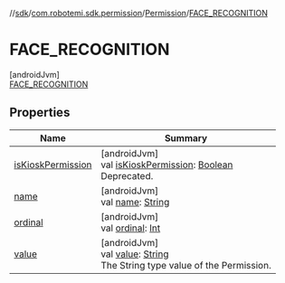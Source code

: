 //[sdk](../../../../index.md)/[com.robotemi.sdk.permission](../../index.md)/[Permission](../index.md)/[FACE_RECOGNITION](index.md)

# FACE_RECOGNITION

[androidJvm]\
[FACE_RECOGNITION](index.md)

## Properties

| Name | Summary |
|---|---|
| [isKioskPermission](../is-kiosk-permission.md) | [androidJvm]<br>val [isKioskPermission](../is-kiosk-permission.md): [Boolean](https://kotlinlang.org/api/latest/jvm/stdlib/kotlin/-boolean/index.html)<br>Deprecated. |
| [name](../-u-n-k-n-o-w-n/index.md#-372974862%2FProperties%2F462465411) | [androidJvm]<br>val [name](../-u-n-k-n-o-w-n/index.md#-372974862%2FProperties%2F462465411): [String](https://kotlinlang.org/api/latest/jvm/stdlib/kotlin/-string/index.html) |
| [ordinal](../-u-n-k-n-o-w-n/index.md#-739389684%2FProperties%2F462465411) | [androidJvm]<br>val [ordinal](../-u-n-k-n-o-w-n/index.md#-739389684%2FProperties%2F462465411): [Int](https://kotlinlang.org/api/latest/jvm/stdlib/kotlin/-int/index.html) |
| [value](../value.md) | [androidJvm]<br>val [value](../value.md): [String](https://kotlinlang.org/api/latest/jvm/stdlib/kotlin/-string/index.html)<br>The String type value of the Permission. |
